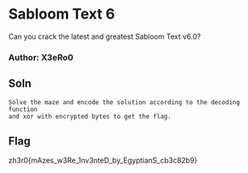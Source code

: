 # Sabloom Text 6

Can you crack the latest and greatest Sabloom Text v6.0?

### Author: X3eRo0

## Soln

	Solve the maze and encode the solution according to the decoding function
	and xor with encrypted bytes to get the flag.

## Flag
zh3r0{mAzes_w3Re_1nv3nteD_by_EgyptianS_cb3c82b9}